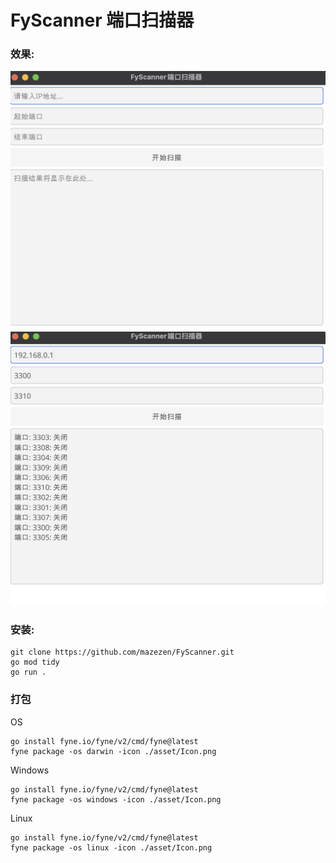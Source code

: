 # FyScanner 端口扫描器

### 效果:
![](./assets/cut1.png)
![](./assets/cut2.png)

### 安装:
```shell
git clone https://github.com/mazezen/FyScanner.git
go mod tidy
go run .
```

### 打包
OS
```shell
go install fyne.io/fyne/v2/cmd/fyne@latest
fyne package -os darwin -icon ./asset/Icon.png
```
Windows
```shell
go install fyne.io/fyne/v2/cmd/fyne@latest
fyne package -os windows -icon ./asset/Icon.png
```

Linux
```shell
go install fyne.io/fyne/v2/cmd/fyne@latest
fyne package -os linux -icon ./asset/Icon.png
```
